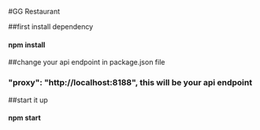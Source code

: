#GG Restaurant

##first install dependency
  #### npm install

##change your api endpoint in package.json file
  ### "proxy": "http://localhost:8188", this will be your api endpoint

##start it up
  #### npm start
